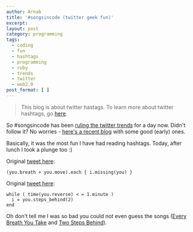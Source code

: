 ```yaml
---
author: Arnab
title: '#songsincode (twitter geek fun)'
excerpt:
layout: post
category: programming
tags:
  - coding
  - fun
  - hashtags
  - programming
  - ruby
  - trends
  - twitter
  - web2.0
post_format: [ ]
---
```

> This blog is about twitter hastags. To learn more about twitter hashtags, go [here][1].

So #songsincode has been [ruling the twitter trends][2] for a day now. Didn't follow it? No worries - [here's a recent blog][3] with some good (early) ones.

Basically, it was the most fun I have had reading hashtags. Today, after lunch I took a plunge too :)

Original [tweet here][5]:

    (you.breath + you.move).each { i.missing(you) }

Original [tweet here][6]:

    while ( time(you.reverse) < = 1.minute )
      i = you.steps_behind(2)
    end


Oh don't tell me I was so bad you could not even guess the songs ([Every Breath You Take][7] and [Two Steps Behind][8]).

 [1]: http://twitter.pbworks.com/Hashtags
 [2]: http://twitter.com/#search?q=%23songsincode
 [3]: http://www.sitepoint.com/blogs/2009/08/21/geeks-just-wanna-have-fun-songsincode/
 [4]: http://www.arnab-deka.com/posts/wp-includes/images/smilies/icon_smile.gif
 [5]: http://twitter.com/arnab_deka/status/3460700079
 [6]: http://twitter.com/arnab_deka/status/3460883623
 [7]: http://www.amazon.com/Every-Breath-You-Take/dp/B000W299VM/ref=sr_1_2?ie=UTF8&s=dmusic&qid=1250899720&sr=8-2
 [8]: http://www.youtube.com/watch?v=qv829hUuYAM